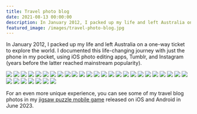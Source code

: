 ```yaml
---
title: Travel photo blog
date: 2021-08-13 00:00:00
description: In January 2012, I packed up my life and left Australia on a one-way ticket to explore the world. I documented this life-changing journey with just the phone in my pocket, using iOS photo editing apps, Tumblr, and Instagram (years before the latter reached mainstream popularity)...
featured_image: /images/travel-photo-blog.jpg
---
```


In January 2012, I packed up my life and left Australia on a one-way ticket to explore the world. I documented this life-changing journey with just the phone in my pocket, using iOS photo editing apps, Tumblr, and Instagram (years before the latter reached mainstream popularity).

<div class="gallery" data-columns="2">
	<img src="/images/travel-photo-blog-01.jpg">
    <img src="/images/travel-photo-blog-02.jpg">
    <img src="/images/travel-photo-blog-03.jpg">
    <img src="/images/travel-photo-blog-04.jpg">
    <img src="/images/travel-photo-blog-05.jpg">
    <img src="/images/travel-photo-blog-06.jpg">
    <img src="/images/travel-photo-blog-07.jpg">
    <img src="/images/travel-photo-blog-08.jpg">
    <img src="/images/travel-photo-blog-09.jpg">
    <img src="/images/travel-photo-blog-10.jpg">
    <img src="/images/travel-photo-blog-11.jpg">
    <img src="/images/travel-photo-blog-12.jpg">
    <img src="/images/travel-photo-blog-13.jpg">
    <img src="/images/travel-photo-blog-14.jpg">
    <img src="/images/travel-photo-blog-15.jpg">
    <img src="/images/travel-photo-blog-16.jpg">
    <img src="/images/travel-photo-blog-17.jpg">
    <img src="/images/travel-photo-blog-18.jpg">
    <img src="/images/travel-photo-blog-19.jpg">
    <img src="/images/travel-photo-blog-20.jpg">
    <img src="/images/travel-photo-blog-21.jpg">
    <img src="/images/travel-photo-blog-22.jpg">
    <img src="/images/travel-photo-blog-23.jpg">
    <img src="/images/travel-photo-blog-24.jpg">
    <img src="/images/travel-photo-blog-25.jpg">
    <img src="/images/travel-photo-blog-26.jpg">
    <img src="/images/travel-photo-blog-27.jpg">
    <img src="/images/travel-photo-blog-28.jpg">
    <img src="/images/travel-photo-blog-29.jpg">
    <img src="/images/travel-photo-blog-30.jpg">
    <img src="/images/travel-photo-blog-31.jpg">
    <img src="/images/travel-photo-blog-32.jpg">
</div>

For an even more unique experience, you can see some of my travel blog photos in my [jigsaw puzzle mobile game](http://www.adamwozniak.com/personal/jigsaw-puzzle-delight-mobile-game) released on iOS and Android in June 2023.
